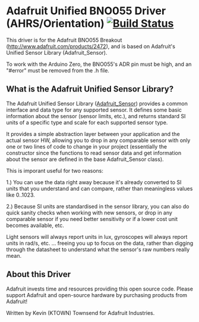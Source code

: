 # Adafruit Unified BNO055 Driver (AHRS/Orientation)  [![Build Status](https://travis-ci.com/adafruit/Adafruit_BNO055.svg?branch=master)](https://travis-ci.com/adafruit/Adafruit_BNO055)

This driver is for the Adafruit BNO055 Breakout (http://www.adafruit.com/products/2472),
and is based on Adafruit's Unified Sensor Library (Adafruit_Sensor).

To work with the Arduino Zero, the BNO055's ADR pin must be high, and an "#error" must be removed from the .h file.

## What is the Adafruit Unified Sensor Library? ##

The Adafruit Unified Sensor Library ([Adafruit_Sensor](https://github.com/adafruit/Adafruit_Sensor)) provides a common interface and data type for any supported sensor.  It defines some basic information about the sensor (sensor limits, etc.), and returns standard SI units of a specific type and scale for each supported sensor type.

It provides a simple abstraction layer between your application and the actual sensor HW, allowing you to drop in any comparable sensor with only one or two lines of code to change in your project (essentially the constructor since the functions to read sensor data and get information about the sensor are defined in the base Adafruit_Sensor class).

This is imporant useful for two reasons:

1.) You can use the data right away because it's already converted to SI units that you understand and can compare, rather than meaningless values like 0..1023.

2.) Because SI units are standardised in the sensor library, you can also do quick sanity checks when working with new sensors, or drop in any comparable sensor if you need better sensitivity or if a lower cost unit becomes available, etc. 

Light sensors will always report units in lux, gyroscopes will always report units in rad/s, etc. ... freeing you up to focus on the data, rather than digging through the datasheet to understand what the sensor's raw numbers really mean.

## About this Driver ##

Adafruit invests time and resources providing this open source code.  Please support Adafruit and open-source hardware by purchasing products from Adafruit!

Written by Kevin (KTOWN) Townsend for Adafruit Industries.
